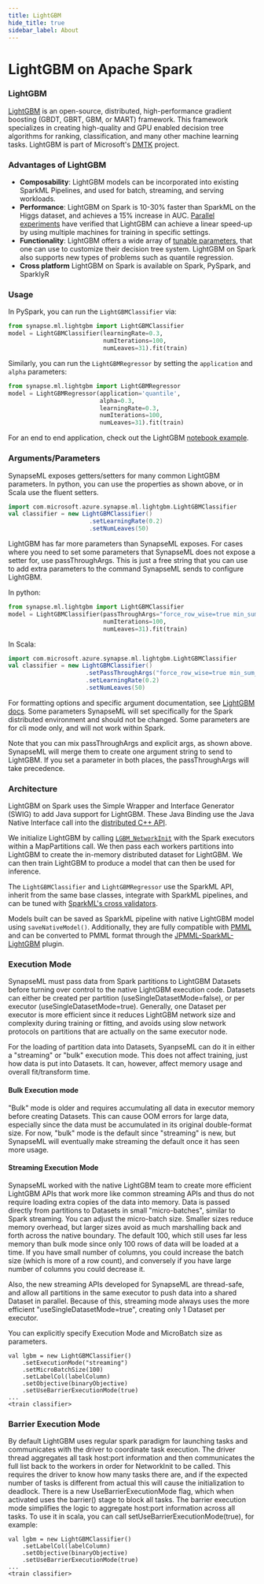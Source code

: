 ```yaml
---
title: LightGBM
hide_title: true
sidebar_label: About
---
```


# LightGBM on Apache Spark

### LightGBM

[LightGBM](https://github.com/Microsoft/LightGBM) is an open-source,
distributed, high-performance gradient boosting (GBDT, GBRT, GBM, or
MART) framework. This framework specializes in creating high-quality and
GPU enabled decision tree algorithms for ranking, classification, and
many other machine learning tasks. LightGBM is part of Microsoft's
[DMTK](http://github.com/microsoft/dmtk) project.

### Advantages of LightGBM

-   **Composability**: LightGBM models can be incorporated into existing
    SparkML Pipelines, and used for batch, streaming, and serving
    workloads.
-   **Performance**: LightGBM on Spark is 10-30% faster than SparkML on
    the Higgs dataset, and achieves a 15% increase in AUC.  [Parallel
    experiments](https://github.com/Microsoft/LightGBM/blob/master/docs/Experiments.rst#parallel-experiment)
    have verified that LightGBM can achieve a linear speed-up by using
    multiple machines for training in specific settings.
-   **Functionality**: LightGBM offers a wide array of [tunable
    parameters](https://github.com/Microsoft/LightGBM/blob/master/docs/Parameters.rst),
    that one can use to customize their decision tree system. LightGBM on
    Spark also supports new types of problems such as quantile regression.
-   **Cross platform** LightGBM on Spark is available on Spark, PySpark, and SparklyR

### Usage

In PySpark, you can run the `LightGBMClassifier` via:

```python
from synapse.ml.lightgbm import LightGBMClassifier
model = LightGBMClassifier(learningRate=0.3,
                           numIterations=100,
                           numLeaves=31).fit(train)
```

Similarly, you can run the `LightGBMRegressor` by setting the
`application` and `alpha` parameters:

```python
from synapse.ml.lightgbm import LightGBMRegressor
model = LightGBMRegressor(application='quantile',
                          alpha=0.3,
                          learningRate=0.3,
                          numIterations=100,
                          numLeaves=31).fit(train)
```

For an end to end application, check out the LightGBM [notebook
example](../LightGBM%20-%20Overview).

### Arguments/Parameters

SynapseML exposes getters/setters for many common LightGBM parameters.
In python, you can use the properties as shown above, or in Scala use the
fluent setters.

```scala
import com.microsoft.azure.synapse.ml.lightgbm.LightGBMClassifier
val classifier = new LightGBMClassifier()
                       .setLearningRate(0.2)
                       .setNumLeaves(50)
```

LightGBM has far more parameters than SynapseML exposes. For cases where you
need to set some parameters that SynapseML does not expose a setter for, use
passThroughArgs. This is just a free string that you can use to add extra parameters
to the command SynapseML sends to configure LightGBM.

In python:
```python
from synapse.ml.lightgbm import LightGBMClassifier
model = LightGBMClassifier(passThroughArgs="force_row_wise=true min_sum_hessian_in_leaf=2e-3",
                           numIterations=100,
                           numLeaves=31).fit(train)
```

In Scala:
```scala
import com.microsoft.azure.synapse.ml.lightgbm.LightGBMClassifier
val classifier = new LightGBMClassifier()
                      .setPassThroughArgs("force_row_wise=true min_sum_hessian_in_leaf=2e-3")
                      .setLearningRate(0.2)
                      .setNumLeaves(50)
```

For formatting options and specific argument documentation, see
[LightGBM docs](https://lightgbm.readthedocs.io/en/v3.3.2/Parameters.html). Some
parameters SynapseML will set specifically for the Spark distributed environment and
should not be changed. Some parameters are for cli mode only, and will not work within
Spark. 

Note that you can mix passThroughArgs and explicit args, as shown above. SynapseML will
merge them to create one argument string to send to LightGBM. If you set a parameter in
both places, the passThroughArgs will take precedence.

### Architecture

LightGBM on Spark uses the Simple Wrapper and Interface Generator (SWIG)
to add Java support for LightGBM. These Java Binding use the Java Native
Interface call into the [distributed C++
API](https://github.com/Microsoft/LightGBM/blob/master/include/LightGBM/c_api.h).

We initialize LightGBM by calling
[`LGBM_NetworkInit`](https://github.com/Microsoft/LightGBM/blob/master/include/LightGBM/c_api.h)
with the Spark executors within a MapPartitions call. We then pass each
workers partitions into LightGBM to create the in-memory distributed
dataset for LightGBM.  We can then train LightGBM to produce a model
that can then be used for inference.

The `LightGBMClassifier` and `LightGBMRegressor` use the SparkML API,
inherit from the same base classes, integrate with SparkML pipelines,
and can be tuned with [SparkML's cross
validators](https://spark.apache.org/docs/latest/ml-tuning.html).

Models built can be saved as SparkML pipeline with native LightGBM model
using `saveNativeModel()`. Additionally, they are fully compatible with [PMML](https://en.wikipedia.org/wiki/Predictive_Model_Markup_Language) and
can be converted to PMML format through the
[JPMML-SparkML-LightGBM](https://github.com/alipay/jpmml-sparkml-lightgbm) plugin.

### Execution Mode

SynapseML must pass data from Spark partitions to LightGBM Datasets before turning over control to
the native LightGBM execution code. Datasets can either be created per partition (useSingleDatasetMode=false), or
per executor (useSingleDatasetMode=true). Generally, one Dataset per executor is more efficient since it
reduces LightGBM network size and complexity during training or fitting, and avoids using slow network protocols on partitions
that are actually on the same executor node.

For the loading of partition data into Datasets, SyanpseML can do it in either a "streaming" or "bulk" execution mode. This
does not affect training, just how data is put into Datasets. It can, however, affect memory usage and overall
fit/transform time. 

#### Bulk Execution mode
"Bulk" mode is older and requires accumulating all data in executor memory before creating Datasets. This can cause
OOM errors for large data, especially since the data must be accumulated in its original double-format size.
For now, "bulk" mode is the default since "streaming" is new, but SynapseML will eventually make streaming the default once
it has seen more usage.

#### Streaming Execution Mode
SynapseML worked with the native LightGBM team to create more efficient LightGBM APIs that work more like common
streaming APIs and thus do not require loading extra copies of the data into memory. Data is passed directly
from partitions to Datasets in small "micro-batches", similar to Spark streaming. You can adjust the micro-batch size.
Smaller sizes reduce memory overhead, but larger sizes avoid as much marshalling back and forth across the native boundary. The default
100, which still uses far less memory than bulk mode since only 100 rows of data will be loaded at a time. If you have
small number of columns, you could increase the batch size (which is more of a row count), and conversely if
you have large number of columns you could decrease it.

Also, the new streaming APIs developed for SynapseML are thread-safe, and allow all partitions in the same executor
to push data into a shared Dataset in parallel. Because of this, streaming mode always uses the more efficient
"useSingleDatasetMode=true", creating only 1 Dataset per executor.

You can explicitly specify Execution Mode and MicroBatch size as parameters.

    val lgbm = new LightGBMClassifier()
        .setExecutionMode("streaming")
        .setMicroBatchSize(100)
        .setLabelCol(labelColumn)
        .setObjective(binaryObjective)
        .setUseBarrierExecutionMode(true)
    ...
    <train classifier>

### Barrier Execution Mode

By default LightGBM uses regular spark paradigm for launching tasks and communicates with the driver to coordinate task execution.
The driver thread aggregates all task host:port information and then communicates the full list back to the workers in order for NetworkInit to be called.
This requires the driver to know how many tasks there are, and if the expected number of tasks is different from actual this will cause the initialization to deadlock.
There is a new UseBarrierExecutionMode flag, which when activated uses the barrier() stage to block all tasks.
The barrier execution mode simplifies the logic to aggregate host:port information across all tasks.
To use it in scala, you can call setUseBarrierExecutionMode(true), for example:

    val lgbm = new LightGBMClassifier()
        .setLabelCol(labelColumn)
        .setObjective(binaryObjective)
        .setUseBarrierExecutionMode(true)
    ...
    <train classifier>
